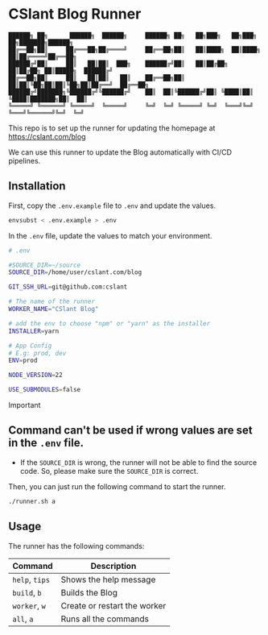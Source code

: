 # CSlant Blog Runner

```text
██████╗ ██╗      ██████╗  ██████╗     ██████╗ ██╗   ██╗███╗   ██╗███╗   ██╗███████╗██████╗ 
██╔══██╗██║     ██╔═══██╗██╔════╝     ██╔══██╗██║   ██║████╗  ██║████╗  ██║██╔════╝██╔══██╗
██████╔╝██║     ██║   ██║██║  ███╗    ██████╔╝██║   ██║██╔██╗ ██║██╔██╗ ██║█████╗  ██████╔╝
██╔══██╗██║     ██║   ██║██║   ██║    ██╔══██╗██║   ██║██║╚██╗██║██║╚██╗██║██╔══╝  ██╔══██╗
██████╔╝███████╗╚██████╔╝╚██████╔╝    ██║  ██║╚██████╔╝██║ ╚████║██║ ╚████║███████╗██║  ██║
╚═════╝ ╚══════╝ ╚═════╝  ╚═════╝     ╚═╝  ╚═╝ ╚═════╝ ╚═╝  ╚═══╝╚═╝  ╚═══╝╚══════╝╚═╝  ╚═╝
```

This repo is to set up the runner for updating the homepage at https://cslant.com/blog

We can use this runner to update the Blog automatically with CI/CD pipelines.

## Installation

First, copy the `.env.example` file to `.env` and update the values.

```bash
envsubst < .env.example > .env
```

In the `.env` file, update the values to match your environment.

```bash
# .env

#SOURCE_DIR=~/source
SOURCE_DIR=/home/user/cslant.com/blog

GIT_SSH_URL=git@github.com:cslant

# The name of the runner
WORKER_NAME="CSlant Blog"

# add the env to choose "npm" or "yarn" as the installer
INSTALLER=yarn

# App Config
# E.g: prod, dev
ENV=prod

NODE_VERSION=22

USE_SUBMODULES=false
```

> [!IMPORTANT]
> ## Command can't be used if wrong values are set in the `.env` file.
> * If the `SOURCE_DIR` is wrong, the runner will not be able to find the source code. So, please make sure the `SOURCE_DIR` is correct.

Then, you can just run the following command to start the runner.

```bash
./runner.sh a
```

## Usage

The runner has the following commands:

| Command        | Description                  |
|----------------|------------------------------|
| `help`, `tips` | Shows the help message       |
| `build`, `b`   | Builds the Blog              |
| `worker`, `w`  | Create or restart the worker |
| `all`, `a`     | Runs all the commands        |
